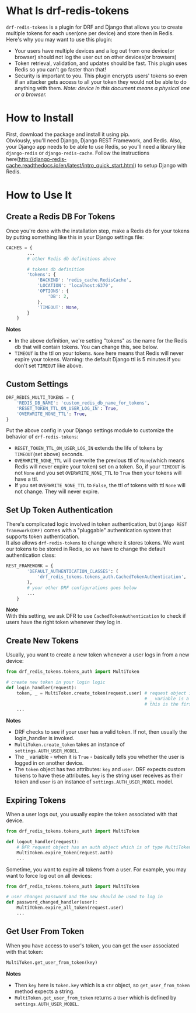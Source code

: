 # What Is drf-redis-tokens
`drf-redis-tokens` is a plugin for DRF and Django that allows you to create multiple tokens for each user(one per device) and store then in Redis.    
Here's why you may want to use this plugin:
- Your users have multiple devices and a log out from one device(or browser) should not log the user out on other devices(or browsers)
- Token retrieval, validation, and updates should be fast. This plugin uses Redis so you can't go faster than that!
- Security is important to you. This plugin encrypts users' tokens so even if an attacker gets access to all your token they would not be able to do anything with them.
*Note: device in this document means a physical one or a browser.*
# How to Install
First, download the package and install it using pip.   
Obviously, you'll need Django, Django REST Framework, and Redis. Also, your Django app needs to be able to use Redis, so you'll need a library like `django-redis` or `django-redis-cache`.
Follow the instructions here(http://django-redis-cache.readthedocs.io/en/latest/intro_quick_start.html) to setup Django with Redis.   
# How to Use It
## Create a Redis DB For Tokens
Once you're done with the installation step, make a Redis db for your tokens by putting something like this in your Django settings file:   
```python
CACHES = {
        ...
        # other Redis db definitions above

        # tokens db definition
        'tokens': {
            'BACKEND': 'redis_cache.RedisCache',
            'LOCATION': 'localhost:6379',
            'OPTIONS': {
                'DB': 2,
            },
            'TIMEOUT': None,
        }
    }
```
**Notes**
- In the above definition, we're setting "tokens" as the name for the Redis db that will contain tokens. You can change this, see below.
- `TIMEOUT` is the ttl on your tokens. `None` here means that Redis will never expire your tokens. Warning: the default Django ttl is 5 minutes if you don't set `TIMEOUT` like above.
## Custom Settings
```python
DRF_REDIS_MULTI_TOKENS = {
    'REDIS_DB_NAME': 'custom_redis_db_name_for_tokens',
    'RESET_TOKEN_TTL_ON_USER_LOG_IN': True,
    'OVERWRITE_NONE_TTL': True,
}
```
Put the above config in your Django settings module to customize the behavior of `drf-redis-tokens`:    
- `RESET_TOKEN_TTL_ON_USER_LOG_IN` extends the life of tokens by `TIMEOUT`(set above) seconds.
- `OVERWRITE_NONE_TTL` will overwrite the previous ttl of `None`(which means Redis will never expire your token) set on a token. So, if your `TIMEOUT` is not `None` and you set `OVERWRITE_NONE_TTL` to `True` then your tokens will have a ttl.
- If you set `OVERWRITE_NONE_TTL` to `False`, the ttl of tokens with ttl `None` will not change. They will never expire.
## Set Up Token Authentication
There's complicated logic involved in token authentication, but `Django REST framework(DRF)` comes with a "pluggable" authentication system that supports token authentication.   
It also allows `drf-redis-tokens` to change where it stores tokens. We want our tokens to be stored in Redis, so we have to change the default authentication class:
```python
REST_FRAMEWORK = {
        'DEFAULT_AUTHENTICATION_CLASSES': (
            'drf_redis_tokens.tokens_auth.CachedTokenAuthentication',
        ),
        # your other DRF configurations goes below
        ...
    }
```
**Note**    
With this setting, we ask DFR to use `CachedTokenAuthentication` to check if users have the right token whenever they log in. 
## Create New Tokens
Usually, you want to create a new token whenever a user logs in from a new device:
```python
from drf_redis_tokens.tokens_auth import MultiToken

# create new token in your login logic
def login_handler(request):
    token, _ = MultiToken.create_token(request.user) # request object in DRF has a user attribute
						                             # _ variable is a boolean that denotes whether
						                             # this is the first token created for this user
    ...
```
**Notes**
- DRF checks to see if your user has a valid token. If not, then usually the login_handler is invoked. 
- `MultiToken.create_token` takes an instance of `settings.AUTH_USER_MODEL`.
- The `_` variable - when it is `True` - basically tells you whether the user is logged in on another device.
- The `token` object has two attributes: `key` and `user`. DRF expects custom tokens to have these attributes. `key` is the string user receives as their token and `user` is an instance of `settings.AUTH_USER_MODEL` model.
## Expiring Tokens
When a user logs out, you usually expire the token associated with that device. 
```python
from drf_redis_tokens.tokens_auth import MultiToken

def logout_handler(request):
    # DFR request object has an auth object which is of type MultiToken
    MultiToken.expire_token(request.auth)
    ...
```
Sometime, you want to expire all tokens from a user. For example, you may want to force log out on all devices:
```python
from drf_redis_tokens.tokens_auth import MultiToken

# user changes password and the new should be used to log in
def password_changed_handler(user):
    MultiTOken.expire_all_token(request.user)
    ...
```
## Get User From Token
When you have access to user's token, you can get the `user` associated with that token:
```python
MultiToken.get_user_from_token(key)
```
**Notes**
- Then `key` here is `token.key` which is a `str` object, so `get_user_from_token` method expects a string.   
- `MultiToken.get_user_from_token` returns a `User` which is defined by `settings.AUTH_USER_MODEL`.
